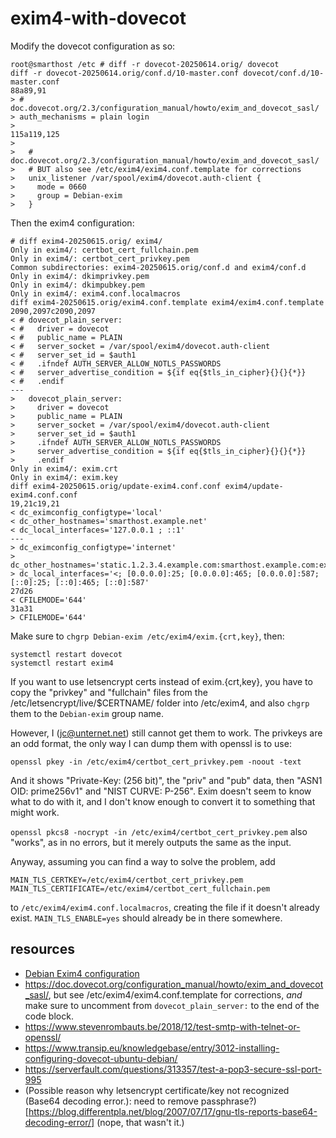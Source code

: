 # exim4-with-dovecot

Modify the dovecot configuration as so:

```
root@smarthost /etc # diff -r dovecot-20250614.orig/ dovecot
diff -r dovecot-20250614.orig/conf.d/10-master.conf dovecot/conf.d/10-master.conf
88a89,91
> # doc.dovecot.org/2.3/configuration_manual/howto/exim_and_dovecot_sasl/
> auth_mechanisms = plain login
>
115a119,125
>
>   # doc.dovecot.org/2.3/configuration_manual/howto/exim_and_dovecot_sasl/
>   # BUT also see /etc/exim4/exim4.conf.template for corrections
>   unix_listener /var/spool/exim4/dovecot.auth-client {
>     mode = 0660
>     group = Debian-exim
>   }
```

Then the exim4 configuration:
```
# diff exim4-20250615.orig/ exim4/
Only in exim4/: certbot_cert_fullchain.pem
Only in exim4/: certbot_cert_privkey.pem
Common subdirectories: exim4-20250615.orig/conf.d and exim4/conf.d
Only in exim4/: dkimprivkey.pem
Only in exim4/: dkimpubkey.pem
Only in exim4/: exim4.conf.localmacros
diff exim4-20250615.orig/exim4.conf.template exim4/exim4.conf.template
2090,2097c2090,2097
< # dovecot_plain_server:
< #   driver = dovecot
< #   public_name = PLAIN
< #   server_socket = /var/spool/exim4/dovecot.auth-client
< #   server_set_id = $auth1
< #   .ifndef AUTH_SERVER_ALLOW_NOTLS_PASSWORDS
< #   server_advertise_condition = ${if eq{$tls_in_cipher}{}{}{*}}
< #   .endif
---
>   dovecot_plain_server:
>     driver = dovecot
>     public_name = PLAIN
>     server_socket = /var/spool/exim4/dovecot.auth-client
>     server_set_id = $auth1
>     .ifndef AUTH_SERVER_ALLOW_NOTLS_PASSWORDS
>     server_advertise_condition = ${if eq{$tls_in_cipher}{}{}{*}}
>     .endif
Only in exim4/: exim.crt
Only in exim4/: exim.key
diff exim4-20250615.orig/update-exim4.conf.conf exim4/update-exim4.conf.conf
19,21c19,21
< dc_eximconfig_configtype='local'
< dc_other_hostnames='smarthost.example.net'
< dc_local_interfaces='127.0.0.1 ; ::1'
---
> dc_eximconfig_configtype='internet'
> dc_other_hostnames='static.1.2.3.4.example.com:smarthost.example.com:example.net'
> dc_local_interfaces='<; [0.0.0.0]:25; [0.0.0.0]:465; [0.0.0.0]:587; [::0]:25; [::0]:465; [::0]:587'
27d26
< CFILEMODE='644'
31a31
> CFILEMODE='644'
```

Make sure to `chgrp Debian-exim /etc/exim4/exim.{crt,key}`, then:

```
systemctl restart dovecot
systemctl restart exim4
```

If you want to use letsencrypt certs instead of exim.{crt,key}, you have
to copy the "privkey" and "fullchain" files from the
/etc/letsencrypt/live/$CERTNAME/ folder into /etc/exim4, and also `chgrp`
them to the `Debian-exim` group name.

However, I (jc@unternet.net) still cannot get them to work. The privkeys are
an odd format, the only way I can dump them with openssl is to use:
```
openssl pkey -in /etc/exim4/certbot_cert_privkey.pem -noout -text
```
And it shows "Private-Key: (256 bit)", the "priv" and "pub" data, then
"ASN1 OID: prime256v1" and "NIST CURVE: P-256". Exim doesn't seem to know
what to do with it, and I don't know enough to convert it to something that
might work.

`openssl pkcs8 -nocrypt -in /etc/exim4/certbot_cert_privkey.pem` also "works",
as in no errors, but it merely outputs the same as the input.

Anyway, assuming you can find a way to solve the problem, add
```
MAIN_TLS_CERTKEY=/etc/exim4/certbot_cert_privkey.pem
MAIN_TLS_CERTIFICATE=/etc/exim4/certbot_cert_fullchain.pem
```
to `/etc/exim4/exim4.conf.localmacros`, creating the file if it doesn't
already exist. `MAIN_TLS_ENABLE=yes` should already be in there somewhere.

## resources
* [Debian Exim4 configuration](https://wiki.debian.org/Exim)
* <https://doc.dovecot.org/configuration_manual/howto/exim_and_dovecot_sasl/>,
  but see /etc/exim4/exim4.conf.template for corrections, *and* make sure
  to uncomment from `dovecot_plain_server:` to the end of the code block.
* <https://www.stevenrombauts.be/2018/12/test-smtp-with-telnet-or-openssl/>
* <https://www.transip.eu/knowledgebase/entry/3012-installing-configuring-dovecot-ubuntu-debian/>
* <https://serverfault.com/questions/313357/test-a-pop3-secure-ssl-port-995>
* (Possible reason why letsencrypt certificate/key not recognized (Base64 decoding error.): need to remove passphrase?)[https://blog.differentpla.net/blog/2007/07/17/gnu-tls-reports-base64-decoding-error/] (nope, that wasn't it.)
